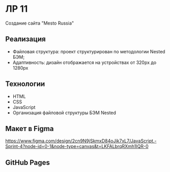 # ЛР 11
Создание сайта "Mesto Russia" 

## Реализация
- Файловая структура: проект структурирован по методологии Nested БЭМ;
- Адаптивность: дизайн  отображается на устройствах от 320px до 1280px

## Технологии
- HTML 
- CSS 
- JavaScript 
- Организация файловой структуры БЭМ Nested

## Макет в Figma
https://www.figma.com/design/2cn9N9jSkmxD84oJik7xL7/JavaScript.-Sprint-4?node-id=0-1&node-type=canvas&t=LKFALbrqRXmh1IQR-0

## GitHub Pages



